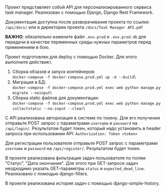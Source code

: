 Проект представляет собой API для персонализированного сервиса task manager.
Реализован с помощью Django, Django Rest Framework.

Документация доступна после разворачивания проекта по ссылке:\
`/api/docs/` или в директории проекта `/docs/Task Manager API.pdf`
 

**ВАЖНО**: обязательно измените файл `.env.prod` и `.env.prod.db` для передачи в качестве переменных среды нужных параметров
перед применением в бою.

Проект подготовлен для deploy с помощью Docker. Для этого выполните действия:\
1. Сборка обзазов и запуск контейнеров:\
`docker-compose -f docker-compose.prod.yml up -d --build`\
2. Миграция в БД:\
`docker-compose -f docker-compose.prod.yml exec web python manage.py migrate --noinput`\
3. Сборка static файлов для документации:\
`docker-compose -f docker-compose.prod.yml exec web python manage.py collectstatic --no-input --clear`\

C API реализована авторизация в системе по токену. Для его получения отправьте POST запрос с параметрами `username` и 
`password` на `/api/login/`. Результатом будет токен, который надо установить в header запроса при использовании
API:
`Authorization: Token <token>` 

Для регистрации пользователя отправьте POST запрос с параметрами `username` и 
`password` на `/api/register/`. Результатом будет токен.

В проекте реализована фильтрация задач пользователя по полям "Статус", "Дата окончания".
Для этого при GET-запросе задач неодходимо указать GET-параметры `status` и `expected_dead_line`. 
Реализовано с помощью django-filters.

В проекте реализована история задач с помощью django-simple-history.
